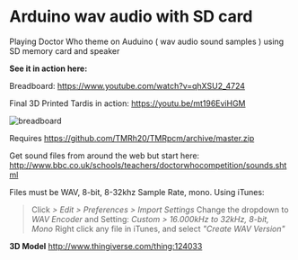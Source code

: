 # Arduino wav audio with SD card
Playing Doctor Who theme on Auduino ( wav audio sound samples ) using SD memory card and speaker

**See it in action here:** 

Breadboard:
https://www.youtube.com/watch?v=qhXSU2_4724

Final 3D Printed Tardis in action:
https://youtu.be/mt196EviHGM


![breadboard](https://github.com/omiq/arduino_sd_wav/blob/master/sd-audio_breadboard.png)

Requires https://github.com/TMRh20/TMRpcm/archive/master.zip

Get sound files from around the web but start here: http://www.bbc.co.uk/schools/teachers/doctorwhocompetition/sounds.shtml

Files must be WAV, 8-bit, 8-32khz Sample Rate, mono. Using iTunes:

> Click _> Edit > Preferences > Import Settings_
> Change the dropdown to _WAV Encoder_ and Setting: _Custom > 16.000kHz to 32kHz, 8-bit, Mono_
> Right click any file in iTunes, and select _"Create WAV Version"_


**3D Model** http://www.thingiverse.com/thing:124033
